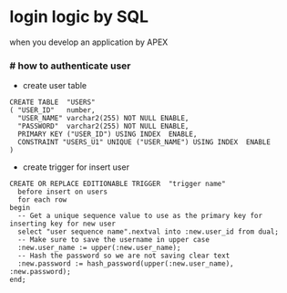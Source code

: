 # login logic by SQL
when you develop an application by APEX

### # how to authenticate user
  * create user table
```
CREATE TABLE  "USERS" 
( "USER_ID"   number, 
  "USER_NAME" varchar2(255) NOT NULL ENABLE, 
  "PASSWORD"  varchar2(255) NOT NULL ENABLE, 
  PRIMARY KEY ("USER_ID") USING INDEX  ENABLE, 
  CONSTRAINT "USERS_U1" UNIQUE ("USER_NAME") USING INDEX  ENABLE
)
```
  * create trigger for insert user
```
CREATE OR REPLACE EDITIONABLE TRIGGER  "trigger name" 
  before insert on users 
  for each row 
begin 
  -- Get a unique sequence value to use as the primary key for inserting key for new user
  select "user sequence name".nextval into :new.user_id from dual; 
  -- Make sure to save the username in upper case
  :new.user_name := upper(:new.user_name); 
  -- Hash the password so we are not saving clear text
  :new.password := hash_password(upper(:new.user_name), :new.password); 
end; 
```
